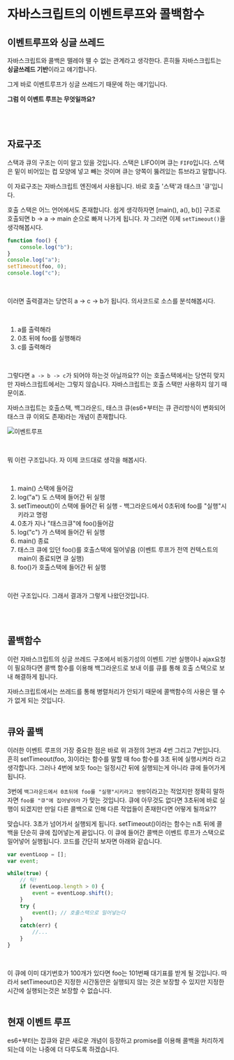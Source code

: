 # 자바스크립트의 이벤트루프와 콜백함수

## 이벤트루프와 싱글 쓰레드

자바스크립트와 콜백은 뗄레야 뗄 수 없는 관계라고 생각한다. 흔히들 자바스크립트는 **싱글쓰레드 기반**이라고 얘기합니다.
<br>

그게 바로 이벤트루프가 싱글 쓰레드기 때문에 하는 얘기입니다.
<br>

**그럼 이 이벤트 루프는 무엇일까요?**

<br>
<br>

## 자료구조

스택과 큐의 구조는 이미 알고 있을 것입니다. 스택은 LIFO이며 큐는 `FIFO`입니다. 스택은 밑이 비어있는 컵 모양에 넣고 빼는 것이며 큐는 양쪽이 뚫려있는 튜브라고 말합니다.
<br>

이 자료구조는 자바스크립트 엔진에서 사용됩니다. 바로 호출 '스택'과 태스크 '큐'입니다.
<br>

호출 스택은 어느 언어에서도 존재합니다. 쉽게 생각하자면 [main(), a(), b()] 구조로 호출되면 b -> a -> main 순으로 빠져 나가게 됩니다. 자 그러면 이제 `setTimeout()`을 생각해봅시다.
<br>

```javascript
function foo() {
    console.log("b");
}
console.log("a");
setTimeout(foo, 0);
console.log("c");
```

<br>

이러면 출력결과는 당연히 a -> c -> b가 됩니다. 의사코드로 소스를 분석해봅시다.

<br>

1. a를 출력해라
2. 0초 뒤에 foo를 실행해라
3. c를 출력해라

<br>

그렇다면 `a -> b -> c`가 되어야 하는것 아닐까요?? 이는 호출스택에서는 당연히 맞지만 자바스크립트에서는 그렇지 않습니다. 자바스크립트는 호출 스택만 사용하지 않기 때문이죠.
<br>

자바스크립트는 호출스택, 백그라운드, 태스크 큐(es6+부터는 큐 관리방식이 변화되어 태스크 큐 이외도 존재)라는 개념이 존재합니다.
<br>

![이벤트루프](https://github.com/SeonHyungJo/FrontEnd-Dev/blob/master/assets/image/eventLoop.png)

<br>

뭐 이런 구조입니다. 자 이제 코드대로 생각을 해봅시다.

<br>

1. main() 스택에 들어감
2. log("a") 도 스택에 들어간 뒤 실행
3. setTimeout()이 스택에 들어간 뒤 실행 - 백그라운드에서 0초뒤에 foo를 "실행"시키라고 명령
4. 0초가 지나 "태스크큐"에 foo()들어감
5. log("c") 가 스택에 들어간 뒤 실행
6. main() 종료
7. 태스크 큐에 있던 foo()를 호출스택에 밀어넣음 (이벤트 루프가 전역 컨텍스트의 main이 종료되면 큐 실행)
8. foo()가 호출스택에 들어간 뒤 실행

<br>

이런 구조입니다. 그래서 결과가 그렇게 나왔던것입니다.

<br>
<br>

## 콜백함수

이런 자바스크립트의 싱글 쓰레드 구조에서 비동기성의 이벤트 기반 실행이나 ajax요청이 필요하다면 콜백 함수를 이용해 백그라운드로 보내 이를 큐를 통해 호출 스택으로 보내 해결하게 됩니다.
<br>

자바스크립트에서는 쓰레드를 통해 병렬처리가 안되기 때문에 콜백함수의 사용은 뗄 수가 없게 되는 것입니다.
<br>
<br>

## 큐와 콜백

이러한 이벤트 루프의 가장 중요한 점은 바로 위 과정의 3번과 4번 그리고 7번입니다. 흔히 setTimeout(foo, 3)이라는 함수를 말할 때 foo 함수를 3초 뒤에 실행시켜라 라고 생각합니다. 그러나 4번에 보듯 foo는 일정시간 뒤에 실행되는게 아니라 큐에 들어가게 됩니다.
<br>

3번에 `백그라운드에서 0초뒤에 foo를 "실행"시키라고 명령`이라고는 적었지만 정확히 말하자면 `foo를 "큐"에 집어넣어라` 가 맞는 것입니다. 큐에 아무것도 없다면 3초뒤에 바로 실행이 되겠지만 만일 다른 콜백으로 인해 다른 작업들이 존재한다면 어떻게 될까요??
<br>

맞습니다. 3초가 넘어가서 실행되게 됩니다. setTimeout()이라는 함수는 n초 뒤에 콜백을 단순히 큐에 집어넣는게 끝입니다. 이 큐에 들어간 콜백은 이벤트 루프가 스택으로 밀어넣어 실행됩니다. 코드를 간단히 보자면 아래와 같습니다.
<br>

```javascript
var eventLoop = [];
var event;

while(true) {
    // 틱!
    if (eventLoop.length > 0) {
        event = eventLoop.shift();
    }
    try {
        event(); // 호출스택으로 밀어넣는다
    }
    catch(err) {
        //...
    }
}
```

<br>

이 큐에 이미 대기번호가 100개가 있다면 foo는 101번째 대기표를 받게 될 것입니다. 따라서 setTimeout()은 지정한 시간동안은 실행되지 않는 것은 보장할 수 있지만 지정한 시간에 실행되는것은 보장할 수 없습니다.
<br>
<br>

## 현재 이벤트 루프

es6+부터는 잡큐와 같은 새로운 개념이 등장하고 promise를 이용해 콜백을 처리하게 되는데 이는 나중에 더 다루도록 하겠습니다.